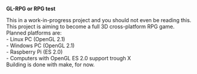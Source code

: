 **GL-RPG or RPG test**

This in a work-in-progress project and you should not even be reading this.  
This project is aiming to become a full 3D cross-platform RPG game.  
Planned platforms are:  
    - Linux PC (OpenGL 2.1)  
    - Windows PC (OpenGL 2.1)  
    - Raspberry Pi (ES 2.0)  
    - Computers with OpenGL ES 2.0 support trough X  
Building is done with make, for now.  
